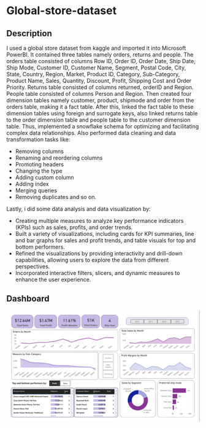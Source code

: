 # Global-store-dataset 

## Description
I used a global store dataset from kaggle and imported it into Microsoft PowerBI. It contained three tables namely orders, returns and people. The orders table consisted of columns Row ID, Order ID, Order Date, Ship Date, Ship Mode, Customer ID, Customer Name, Segment, Postal Code, City, State, Country, Region, Market, Product ID, Category, Sub-Category, Product Name, Sales, Quantity, Discount, Profit, Shipping Cost and Order Priority. Returns table consisted of columns returned, orderID and Region. People table consisted of columns Person and Region. Then created four dimension tables namely customer, product, shipmode and order from the orders table, making it a fact table. After this, linked the fact table to these dimension tables using foreign and surrogate keys, also linked returns table to the order dimension table and people table to the customer dimension table. Thus, implemented a snowflake schema for optimizing and facilitating complex data relationships.
Also performed data cleaning and data transformation tasks like:  
* Removing columns
* Renaming and reordering columns
* Promoting headers
* Changing the type
* Adding custom column
* Adding index 
* Merging queries
* Removing duplicates and so on.  

Lastly, i did some data analysis and data visualization by: 
* Creating multiple measures to analyze key performance indicators (KPIs) such as sales, profits, and order trends.
* Built a variety of visualizations, including cards for KPI summaries, line and bar graphs for sales and profit trends, and table visuals for top and bottom performers.
* Refined the visualizations by providing interactivity and drill-down capabilities, allowing users to explore the data from different perspectives. 
* Incorporated interactive filters, slicers, and dynamic measures to enhance the user experience.

## Dashboard

![Dashboard](./img/dashboard.png)
